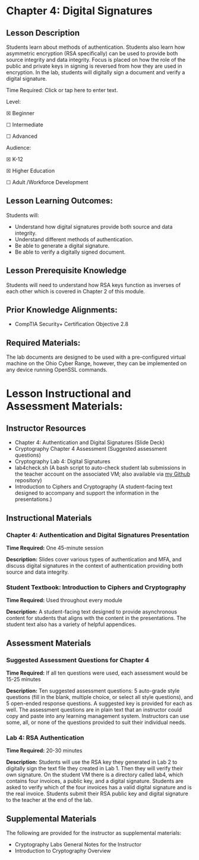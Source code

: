 
# Chapter 4: Digital Signatures

## Lesson Description

Students learn about methods of authentication. Students also learn how asymmetric encryption (RSA specifically) can be used to provide both source integrity and data integrity. Focus is placed on how the role of the public and private keys in signing is reversed from how they are used in encryption. In the lab, students will digitally sign a document and verify a digital signature.

Time Required: Click or tap here to enter text.

Level:

☒ Beginner

☐ Intermediate

☐ Advanced

Audience:

☒ K-12

☒ Higher Education

☐ Adult /Workforce Development

## Lesson Learning Outcomes:

Students will:

* Understand how digital signatures provide both source and data integrity.
* Understand different methods of authentication.
* Be able to generate a digital signature.
* Be able to verify a digitally signed document.

## Lesson Prerequisite Knowledge

Students will need to understand how RSA keys function as inverses of each other which is covered in Chapter 2 of this module.

## Prior Knowledge Alignments:

* CompTIA Security+ Certification Objective 2.8

## Required Materials:

The lab documents are designed to be used with a pre-configured virtual machine on the Ohio Cyber Range, however, they can be implemented on any device running OpenSSL commands.

# Lesson Instructional and Assessment Materials:

## Instructor Resources

* Chapter 4: Authentication and Digital Signatures (Slide Deck)
* Cryptography Chapter 4 Assessment (Suggested assessment questions)
* Cryptography Lab 4: Digital Signatures
* lab4check.sh (A bash script to auto-check student lab submissions in the teacher account on the associated VM; also available via [my Github](https://www.github.com/bendougherty) repository)
* Introduction to Ciphers and Cryptography (A student-facing text designed to accompany and support the information in the presentations.)

## Instructional Materials

### Chapter 4: Authentication and Digital Signatures Presentation

**Time Required:** One 45-minute session

**Description:** Slides cover various types of authentication and MFA, and discuss digital signatures in the context of authentication providing both source and data integrity.

### Student Textbook: Introduction to Ciphers and Cryptography

**Time Required:** Used throughout every module

**Description:** A student-facing text designed to provide asynchronous content for students that aligns with the content in the presentations. The student text also has a variety of helpful appendices.

## Assessment Materials

### Suggested Assessment Questions for Chapter 4

**Time Required:** If all ten questions were used, each assessment would be 15-25 minutes

**Description:** Ten suggested assessment questions: 5 auto-grade style questions (fill in the blank, multiple choice, or select all style questions), and 5 open-ended response questions. A suggested key is provided for each as well. The assessment questions are in plain text that an instructor could copy and paste into any learning management system. Instructors can use some, all, or none of the questions provided to suit their individual needs.

### Lab 4: RSA Authentication

**Time Required:** 20-30 minutes

**Description:** Students will use the RSA key they generated in Lab 2 to digitally sign the text file they created in Lab 1. Then they will verify their own signature. On the student VM there is a directory called lab4, which contains four invoices, a public key, and a digital signature. Students are asked to verify which of the four invoices has a valid digital signature and is the real invoice. Students submit their RSA public key and digital signature to the teacher at the end of the lab.

## Supplemental Materials

The following are provided for the instructor as supplemental materials:

* Cryptography Labs General Notes for the Instructor
* Introduction to Cryptography Overview


